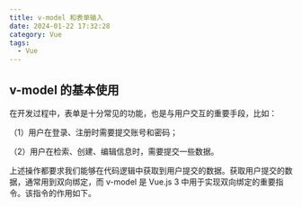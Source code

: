 ```yaml
---
title: v-model 和表单输入
date: 2024-01-22 17:32:28
category: Vue
tags:
  - Vue
---
```


## v-model 的基本使用

在开发过程中，表单是十分常见的功能，也是与用户交互的重要手段，比如：

（1）用户在登录、注册时需要提交账号和密码；

（2）用户在检索、创建、编辑信息时，需要提交一些数据。

上述操作都要求我们能够在代码逻辑中获取到用户提交的数据。获取用户提交的数据，通常用到双向绑定，而 v-model 是 Vue.js 3 中用于实现双向绑定的重要指令。该指令的作用如下。

